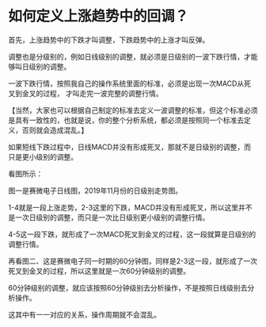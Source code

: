 # 如何定义上涨趋势中的回调？
[url]: (https://t.zsxq.com/qBQJmiU)

首先，上涨趋势中的下跌才叫调整，下跌趋势中的上涨才叫反弹。

调整也是分级别的，例如日线级别的调整，就必须是日级别的一波下跌行情，才能够叫日级别的调整。

一波下跌行情，按照我自己的操作系统里面的标准，必须是出现一次MACD从死叉到金叉的过程， 才叫走完一波完整的调整行情。

【当然，大家也可以根据自己制定的标准去定义一波调整的标准，但这个标准必须是具有一致性的，也就是说，你的整个分析系统，都必须是按照同一个标准去定义，否则就会造成混乱。】

如果短线下跌过程中，日线MACD并没有形成死叉，那就不是日级别的调整，而只是更小级别的调整。

看图所示：

图一是赛微电子日线图，2019年11月份的日级别走势图。

1-4就是一段上涨走势，2-3这里的下跌，MACD并没有形成死叉，所以这里并不是一次日级别的调整，而只是一次比日级别更小级别的调整行情。

4-5这一段下跌，就形成了一次MACD死叉到金叉的过程，这一段就算是日级别的调整行情。

再看图二、这是赛微电子同一时期的60分钟图，同样是2-3这一段，就形成了一次死叉到金叉的过程，所以这里就是一次60分钟级别的调整。

60分钟级别的调整，就应该按照60分钟级别去分析操作，不是按照日线级别去分析操作。

这其中有一一对应的关系，操作周期就不会混乱。